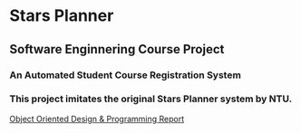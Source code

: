 # Stars Planner
## Software Enginnering Course Project
### An Automated Student Course Registration System 

### This project imitates the original Stars Planner system by NTU.

[Object Oriented Design & Programming Report](https://docs.google.com/document/d/1CCrxWt_aNIAdT0MYMUbJhZ0c-mgwrGKgRvSYvtBTxF8/edit?usp=sharing)

